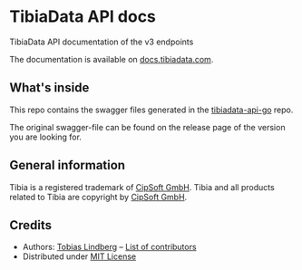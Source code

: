 # TibiaData API docs

TibiaData API documentation of the v3 endpoints

The documentation is available on [docs.tibiadata.com](https://docs.tibiadata.com).

## What's inside

This repo contains the swagger files generated in the [tibiadata-api-go](https://github.com/TibiaData/tibiadata-api-go) repo.

The original swagger-file can be found on the release page of the version you are looking for.

## General information

Tibia is a registered trademark of [CipSoft GmbH](https://www.cipsoft.com/en/). Tibia and all products related to Tibia are copyright by [CipSoft GmbH](https://www.cipsoft.com/en/).

## Credits

- Authors: [Tobias Lindberg](https://github.com/tobiasehlert) – [List of contributors](https://github.com/TibiaData/tibiadata-api-docs/graphs/contributors)
- Distributed under [MIT License](LICENSE)
